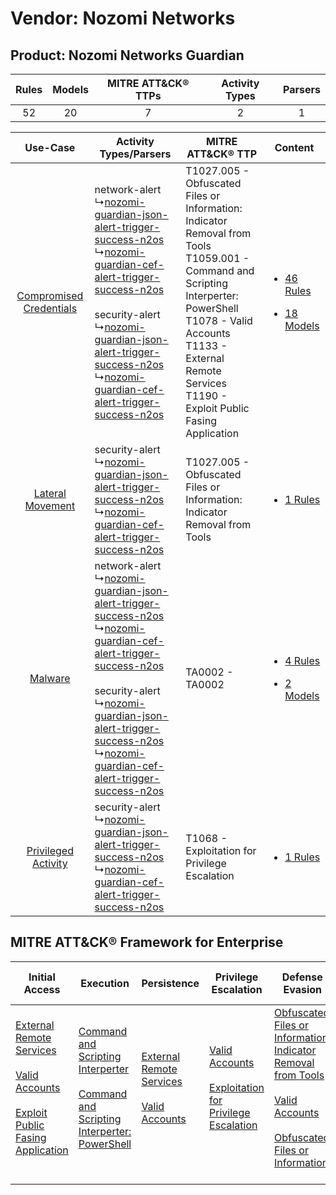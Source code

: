 Vendor: Nozomi Networks
=======================
Product: Nozomi Networks Guardian
---------------------------------
| Rules | Models | MITRE ATT&CK® TTPs | Activity Types | Parsers |
|:-----:|:------:|:------------------:|:--------------:|:-------:|
|  52   |   20   |         7          |       2        |    1    |

|    Use-Case    | Activity Types/Parsers    | MITRE ATT&CK® TTP    | Content    |
|:----:| ---- | ---- | ---- |
| [Compromised Credentials](../../../UseCases/uc_compromised_credentials.md) |  network-alert<br> ↳[nozomi-guardian-json-alert-trigger-success-n2os](Ps/pC_nozomiguardianjsonalerttriggersuccessn2os.md)<br> ↳[nozomi-guardian-cef-alert-trigger-success-n2os](Ps/pC_nozomiguardiancefalerttriggersuccessn2os.md)<br><br> security-alert<br> ↳[nozomi-guardian-json-alert-trigger-success-n2os](Ps/pC_nozomiguardianjsonalerttriggersuccessn2os.md)<br> ↳[nozomi-guardian-cef-alert-trigger-success-n2os](Ps/pC_nozomiguardiancefalerttriggersuccessn2os.md)<br> | T1027.005 - Obfuscated Files or Information: Indicator Removal from Tools<br>T1059.001 - Command and Scripting Interperter: PowerShell<br>T1078 - Valid Accounts<br>T1133 - External Remote Services<br>T1190 - Exploit Public Fasing Application<br> | [<ul><li>46 Rules</li></ul><ul><li>18 Models</li></ul>](RM/r_m_nozomi_networks_nozomi_networks_guardian_Compromised_Credentials.md) |
|        [Lateral Movement](../../../UseCases/uc_lateral_movement.md)        |  security-alert<br> ↳[nozomi-guardian-json-alert-trigger-success-n2os](Ps/pC_nozomiguardianjsonalerttriggersuccessn2os.md)<br> ↳[nozomi-guardian-cef-alert-trigger-success-n2os](Ps/pC_nozomiguardiancefalerttriggersuccessn2os.md)<br>    | T1027.005 - Obfuscated Files or Information: Indicator Removal from Tools<br>    | [<ul><li>1 Rules</li></ul>](RM/r_m_nozomi_networks_nozomi_networks_guardian_Lateral_Movement.md)    |
|    [Malware](../../../UseCases/uc_malware.md)    |  network-alert<br> ↳[nozomi-guardian-json-alert-trigger-success-n2os](Ps/pC_nozomiguardianjsonalerttriggersuccessn2os.md)<br> ↳[nozomi-guardian-cef-alert-trigger-success-n2os](Ps/pC_nozomiguardiancefalerttriggersuccessn2os.md)<br><br> security-alert<br> ↳[nozomi-guardian-json-alert-trigger-success-n2os](Ps/pC_nozomiguardianjsonalerttriggersuccessn2os.md)<br> ↳[nozomi-guardian-cef-alert-trigger-success-n2os](Ps/pC_nozomiguardiancefalerttriggersuccessn2os.md)<br> | TA0002 - TA0002<br>    | [<ul><li>4 Rules</li></ul><ul><li>2 Models</li></ul>](RM/r_m_nozomi_networks_nozomi_networks_guardian_Malware.md)    |
|     [Privileged Activity](../../../UseCases/uc_privileged_activity.md)     |  security-alert<br> ↳[nozomi-guardian-json-alert-trigger-success-n2os](Ps/pC_nozomiguardianjsonalerttriggersuccessn2os.md)<br> ↳[nozomi-guardian-cef-alert-trigger-success-n2os](Ps/pC_nozomiguardiancefalerttriggersuccessn2os.md)<br>    | T1068 - Exploitation for Privilege Escalation<br>    | [<ul><li>1 Rules</li></ul>](RM/r_m_nozomi_networks_nozomi_networks_guardian_Privileged_Activity.md)    |

MITRE ATT&CK® Framework for Enterprise
--------------------------------------
| Initial Access                                                                                                                                                                                                                         | Execution                                                                                                                                                                                    | Persistence                                                                                                                                      | Privilege Escalation                                                                                                                                          | Defense Evasion                                                                                                                                                                                                                                                               | Credential Access | Discovery | Lateral Movement | Collection | Command and Control | Exfiltration | Impact |
| -------------------------------------------------------------------------------------------------------------------------------------------------------------------------------------------------------------------------------------- | -------------------------------------------------------------------------------------------------------------------------------------------------------------------------------------------- | ------------------------------------------------------------------------------------------------------------------------------------------------ | ------------------------------------------------------------------------------------------------------------------------------------------------------------- | ----------------------------------------------------------------------------------------------------------------------------------------------------------------------------------------------------------------------------------------------------------------------------- | ----------------- | --------- | ---------------- | ---------- | ------------------- | ------------ | ------ |
| [External Remote Services](https://attack.mitre.org/techniques/T1133)<br><br>[Valid Accounts](https://attack.mitre.org/techniques/T1078)<br><br>[Exploit Public Fasing Application](https://attack.mitre.org/techniques/T1190)<br><br> | [Command and Scripting Interperter](https://attack.mitre.org/techniques/T1059)<br><br>[Command and Scripting Interperter: PowerShell](https://attack.mitre.org/techniques/T1059/001)<br><br> | [External Remote Services](https://attack.mitre.org/techniques/T1133)<br><br>[Valid Accounts](https://attack.mitre.org/techniques/T1078)<br><br> | [Valid Accounts](https://attack.mitre.org/techniques/T1078)<br><br>[Exploitation for Privilege Escalation](https://attack.mitre.org/techniques/T1068)<br><br> | [Obfuscated Files or Information: Indicator Removal from Tools](https://attack.mitre.org/techniques/T1027/005)<br><br>[Valid Accounts](https://attack.mitre.org/techniques/T1078)<br><br>[Obfuscated Files or Information](https://attack.mitre.org/techniques/T1027)<br><br> |                   |           |                  |            |                     |              |        |